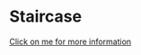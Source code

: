 # Staircase
[Click on me for more information ](https://www.hackerrank.com/challenges/staircase/problem) 